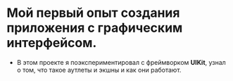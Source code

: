 # Мой первый опыт создания приложения с графическим интерфейсом.

- В этом проекте я поэкспериментировал с фреймворком **UIKit**, узнал о том, что такое аутлеты и экшны и как они работают.

